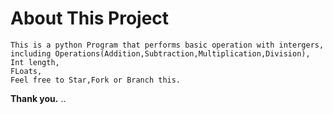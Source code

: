 # About This Project
    This is a python Program that performs basic operation with intergers,
    including Operations(Addition,Subtraction,Multiplication,Division),
    Int length,
    FLoats,
    Feel free to Star,Fork or Branch this. 
**Thank you.**
..